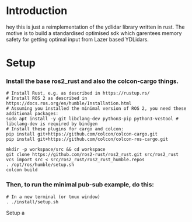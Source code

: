 # Introduction
hey this is just a reimplementation of the ydlidar library written in rust. The motive is to build a standardised optimised sdk which garentees memory safety for getting optimal input from Lazer based YDLidars.   

# Setup
### Install the base ros2_rust and also the colcon-cargo things.
```shell
# Install Rust, e.g. as described in https://rustup.rs/
# Install ROS 2 as described in https://docs.ros.org/en/humble/Installation.html
# Assuming you installed the minimal version of ROS 2, you need these additional packages:
sudo apt install -y git libclang-dev python3-pip python3-vcstool # libclang-dev is required by bindgen
# Install these plugins for cargo and colcon:
pip install git+https://github.com/colcon/colcon-cargo.git
pip install git+https://github.com/colcon/colcon-ros-cargo.git

mkdir -p workspace/src && cd workspace
git clone https://github.com/ros2-rust/ros2_rust.git src/ros2_rust
vcs import src < src/ros2_rust/ros2_rust_humble.repos
. /opt/ros/humble/setup.sh
colcon build
```

### Then, to run the minimal pub-sub example, do this:

```shell
# In a new terminal (or tmux window)
. ./install/setup.sh
```

Setup a 
